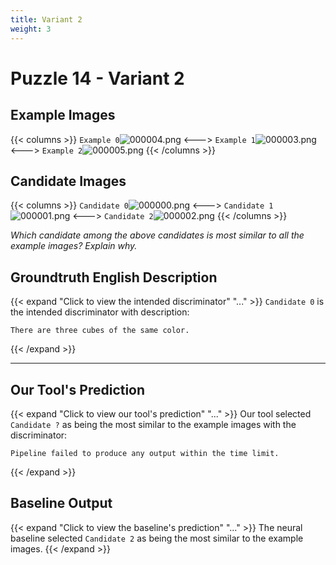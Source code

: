 ```yaml
---
title: Variant 2
weight: 3
---
```


# Puzzle 14 - Variant 2

## Example Images
{{< columns >}}
`Example 0`![000004.png](/clevr-variants/threepack/fovariant-2/render/images/CLEVR_val_000004.png)
<--->
`Example 1`![000003.png](/clevr-variants/threepack/fovariant-2/render/images/CLEVR_val_000003.png)
<--->
`Example 2`![000005.png](/clevr-variants/threepack/fovariant-2/render/images/CLEVR_val_000005.png)
{{< /columns >}}

## Candidate Images
{{< columns >}}
`Candidate 0`![000000.png](/clevr-variants/threepack/fovariant-2/render/images/CLEVR_val_000000.png)
<--->
`Candidate 1`![000001.png](/clevr-variants/threepack/fovariant-2/render/images/CLEVR_val_000001.png)
<--->
`Candidate 2`![000002.png](/clevr-variants/threepack/fovariant-2/render/images/CLEVR_val_000002.png)
{{< /columns >}}

*Which candidate among the above candidates is most similar to all the example images? Explain why.*

## Groundtruth English Description

{{< expand "Click to view the intended discriminator" "..." >}}
`Candidate 0` is the intended discriminator with description:
```plaintext 
There are three cubes of the same color.
```
{{< /expand >}}

---



## Our Tool's Prediction

{{< expand "Click to view our tool's prediction" "..." >}}
Our tool selected `Candidate ?` as being the most similar to the example images with the discriminator:
```plaintext
Pipeline failed to produce any output within the time limit.
```
{{< /expand >}}



## Baseline Output

{{< expand "Click to view the baseline's prediction" "..." >}}
The neural baseline selected `Candidate 2` as being the most similar to the example images.
{{< /expand >}}

